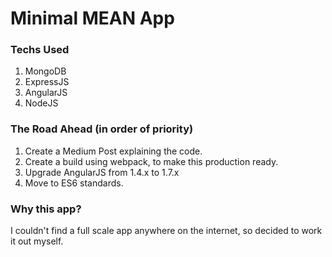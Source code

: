 # Minimal MEAN App

### Techs Used  

1. MongoDB
2. ExpressJS
3. AngularJS
4. NodeJS

### The Road Ahead  (in order of priority)

1. Create a Medium Post explaining the code.
2. Create a build using webpack, to make this production ready.
3. Upgrade AngularJS from 1.4.x to 1.7.x
4. Move to ES6 standards.


### Why this app?  

I couldn't find a full scale app anywhere on the internet, so decided to work it out myself.